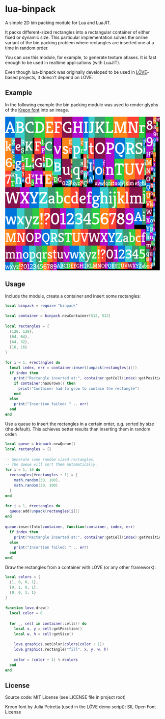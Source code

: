 # lua-binpack
A simple 2D bin packing module for Lua and LuaJIT.

It packs different-sized rectangles into a rectangular container of either fixed or dynamic size. This particular implementation solves the online variant of the bin packing problem where rectangles are inserted one at a time in random order.

You can use this module, for example, to generate texture atlases. It is fast enough to be used in realtime applications (with LuaJIT).

Even though lua-binpack was originally developed to be used in [LÖVE](https://love2d.org/)-based projects, it doesn't depend on LÖVE.

## Example

In the following example the bin packing module was used to render glyphs of the [Kreon font](https://www.fontsquirrel.com/fonts/kreon) into an image.

![Glyphs example image](demo/example-glyphs.png?raw=true)

## Usage

Include the module, create a container and insert some rectangles:

```lua
local binpack = require "binpack"

local container = binpack.newContainer(512, 512)

local rectangles = {
  {128, 128},
  {64, 64},
  {64, 32},
  {16, 16}
}

for i = 1, #rectangles do
  local index, err = container:insert(unpack(rectangles[i]))
  if index then
    print("Rectangle inserted at:", container:getCell(index):getPosition())
    if container:hasGrown() then
      print("Container had to grow to contain the rectangle")
    end
  else
    print("Insertion failed: " .. err)
  end
end
```

Use a queue to insert the rectangles in a certain order, e.g. sorted by size (the default). This achieves better results than inserting them in random order:

```lua
local queue = binpack.newQueue()
local rectangles = {}

-- Generate some random sized rectangles.
-- The queue will sort them automatically.
for i = 1, 10 do
  rectangles[#rectangles + 1] = {
    math.random(30, 100),
    math.random(30, 100)
  }
end

for i = 1, #rectangles do
  queue:add(unpack(rectangles[i]))
end

queue:insertInto(container, function(container, index, err)
  if index then
    print("Rectangle inserted at:", container:getCell(index):getPosition())
  else
    print("Insertion failed: " .. err)
  end
end)
```

Draw the rectangles from a container with LÖVE (or any other framework):

```Lua
local colors = {
  {1, 0, 0, 1},
  {0, 1, 0, 1},
  {0, 0, 1, 1}
}
 
function love.draw()
  local color = 0
  
  for _, cell in container:cells() do
    local x, y = cell:getPosition()
    local w, h = cell:getSize()
    
    love.graphics.setColor(colors[color + 1])
    love.graphics.rectangle("fill", x, y, w, h)

    color = (color + 1) % #colors
  end
end
```

## License

Source code: MIT License (see LICENSE file in project root)

Kreon font by Julia Petretta (used in the LÖVE demo script): SIL Open Font License